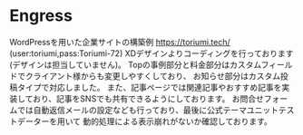 # Engress 
WordPressを用いた企業サイトの構築例
https://toriumi.tech/
 (user:toriumi,pass:Toriumi-72)
XDデザインよりコーディングを行っております(デザインは担当していません)。
Topの事例部分と料金部分はカスタムフィールドでクライアント様からも変更しやすくしており、
お知らせ部分はカスタム投稿タイプで対応しました。
また、記事ページでは関連記事やおすすめ記事を実装しており、記事をSNSでも共有できるようにしております。
お問合せフォームでは自動返信メールの設定なども行っており、最後に公式テーマユニットテストデーターを用いて
動的処理による表示崩れがないか確認しております。


